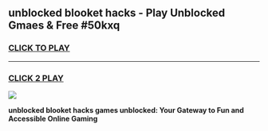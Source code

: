 
## unblocked blooket hacks - Play Unblocked Gmaes & Free #50kxq
<h3>
<a href="https://news.freeplayer.one?title=unblocked_blooket_hacks&ref=24F">CLICK TO PLAY</a></h3>
<hr>

<h3>
<a href="https://news.freeplayer.one?title=unblocked_blooket_hacks&ref=24F">CLICK 2 PLAY</a>
  
</h3>

<a href="https://news.freeplayer.one?title=unblocked_blooket_hacks&ref=24F/"><img src="https://clearcache.store/games.png"></a>


**unblocked blooket hacks games unblocked: Your Gateway to Fun and Accessible Online Gaming**
